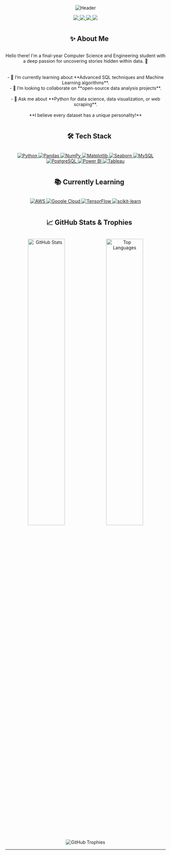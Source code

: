 <p align="center">
  <img src="https://capsule-render.vercel.app/api?type=waving&color=0:448aff,100:2962ff&height=200&section=header&text=Masud%20Rana%20Mamun&fontSize=90&animation=fadeIn&fontAlignY=38&desc=Aspiring%20Data%20Analyst%20%7C%20Final-Year%20CSE%20Student&descAlignY=51&descAlign=62" alt="Header"/>
</p>

<p align="center"> 
  <a href="https://t.me/MasudBinMazid">
    <img src="https://img.shields.io/badge/Telegram-%40MasudBinMazid-26A5E4?style=for-the-badge&logo=telegram&logoColor=white" />
  </a>
  <a href="https://masudbinmazid.github.io/github_readme/">
    <img src="https://img.shields.io/badge/GitHub-MasudBinMazid-181717?style=for-the-badge&logo=github&logoColor=white" />
  </a>
  <a href="https://www.linkedin.com/in/masudbinmazid"> <img src="https://img.shields.io/badge/LinkedIn-MasudBinMazid-0077B5?style=for-the-badge&logo=linkedin&logoColor=white" />
  </a>
  <a href="mailto:mamun15-5451@diu.edu.bd">
    <img src="https://img.shields.io/badge/Email-Contact%20Me-D14836?style=for-the-badge&logo=gmail&logoColor=white" />
  </a>
</p>

<div id="user-content-toc">
  <ul align="center">
    <summary><h2 style="display: inline-block">✨ About Me</h2></summary>
  </ul>
</div>

<p align="center">
  Hello there! I'm a final-year Computer Science and Engineering student with a deep passion for uncovering stories hidden within data. 🚀
  <br/><br/>
  <br/>
  - 🌱 I’m currently learning about **Advanced SQL techniques and Machine Learning algorithms**.
  <br/>
  - 👯 I’m looking to collaborate on **open-source data analysis projects**.
  <br/>
  <br/>
  - 💬 Ask me about **Python for data science, data visualization, or web scraping**.
  <br/>
  
  <br/>
**I believe every dataset has a unique personality!**
</p>

<div id="user-content-toc">
  <ul align="center">
    <summary><h2 style="display: inline-block">🛠️ Tech Stack</h2></summary>
  </ul>
</div>

<p align="center">
  <a href="https://www.python.org" target="_blank"> 
    <img src="https://img.shields.io/badge/Python-3776AB?style=for-the-badge&logo=python&logoColor=white" alt="Python"/>
  </a>
  <a href="https://pandas.pydata.org/" target="_blank">
    <img src="https://img.shields.io/badge/Pandas-150458?style=for-the-badge&logo=pandas&logoColor=white" alt="Pandas"/>
  </a>
  <a href="https://numpy.org/" target="_blank">
    <img src="https://img.shields.io/badge/NumPy-013243?style=for-the-badge&logo=numpy&logoColor=white" alt="NumPy"/>
  </a>
  <a href="https://matplotlib.org/" target="_blank">
    <img src="https://img.shields.io/badge/Matplotlib-313131?style=for-the-badge&logo=matplotlib&logoColor=white" alt="Matplotlib"/>
  </a>
  <a href="https://seaborn.pydata.org/" target="_blank">
    <img src="https://img.shields.io/badge/Seaborn-3670A0?style=for-the-badge&logo=seaborn&logoColor=white" alt="Seaborn"/>
  </a>
  <a href="https://www.mysql.com/" target="_blank">
    <img src="https://img.shields.io/badge/MySQL-4479A1?style=for-the-badge&logo=mysql&logoColor=white" alt="MySQL"/>
  </a>
   <a href="https://www.postgresql.org" target="_blank">
    <img src="https://img.shields.io/badge/PostgreSQL-336791?style=for-the-badge&logo=postgresql&logoColor=white" alt="PostgreSQL"/>
  </a>
  <a href="https://powerbi.microsoft.com/en-us/" target="_blank">
    <img src="https://img.shields.io/badge/Power%20BI-F2C811?style=for-the-badge&logo=powerbi&logoColor=black" alt="Power BI"/>
  </a>
  <a href="https://www.tableau.com/" target="_blank">
    <img src="https://img.shields.io/badge/Tableau-E97627?style=for-the-badge&logo=tableau&logoColor=white" alt="Tableau"/>
  </a>
</p>

<div id="user-content-toc">
  <ul align="center">
    <summary><h2 style="display: inline-block">📚 Currently Learning</h2></summary>
  </ul>
</div>

<p align="center">
  <a href="https://aws.amazon.com" target="_blank"> 
    <img src="https://img.shields.io/badge/Amazon_AWS-232F3E?style=for-the-badge&logo=amazon-aws&logoColor=white" alt="AWS"/>
  </a>
  <a href="https://cloud.google.com/" target="_blank"> 
    <img src="https://img.shields.io/badge/Google_Cloud-4285F4?style=for-the-badge&logo=google-cloud&logoColor=white" alt="Google Cloud"/>
  </a>
  <a href="https://www.tensorflow.org" target="_blank">
    <img src="https://img.shields.io/badge/TensorFlow-FF6F00?style=for-the-badge&logo=tensorflow&logoColor=white" alt="TensorFlow"/>
  </a>
   <a href="https://scikit-learn.org/" target="_blank">
    <img src="https://img.shields.io/badge/scikit--learn-%23F7931E.svg?style=for-the-badge&logo=scikit-learn&logoColor=white" alt="scikit-learn"/>
  </a>
</p>

<div id="user-content-toc">
  <ul align="center">
    <summary><h2 style="display: inline-block">📈 GitHub Stats & Trophies</h2></summary>
  </ul>
</div>

<p align="center">
  <img src="https://github-readme-stats.vercel.app/api?username=MasudBinMazid&show_icons=true&theme=dracula&rank_icon=github" width="48%" alt="GitHub Stats"/>
  <img src="https://github-readme-stats.vercel.app/api/top-langs/?username=MasudBinMazid&layout=compact&theme=dracula" width="48%" alt="Top Languages"/>
</p>
<p align="center">
  <img src="https://github-profile-trophy.vercel.app/?username=MasudBinMazid&theme=dracula&column=7" alt="GitHub Trophies"/>
</p>

---
